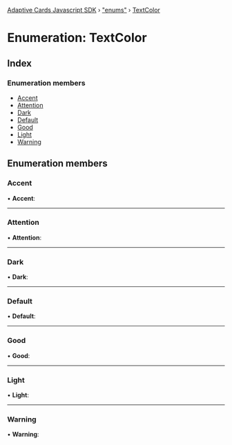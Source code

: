 [Adaptive Cards Javascript SDK](../README.md) › ["enums"](../modules/_enums_.md) › [TextColor](_enums_.textcolor.md)

# Enumeration: TextColor

## Index

### Enumeration members

* [Accent](_enums_.textcolor.md#accent)
* [Attention](_enums_.textcolor.md#attention)
* [Dark](_enums_.textcolor.md#dark)
* [Default](_enums_.textcolor.md#default)
* [Good](_enums_.textcolor.md#good)
* [Light](_enums_.textcolor.md#light)
* [Warning](_enums_.textcolor.md#warning)

## Enumeration members

###  Accent

• **Accent**:

___

###  Attention

• **Attention**:

___

###  Dark

• **Dark**:

___

###  Default

• **Default**:

___

###  Good

• **Good**:

___

###  Light

• **Light**:

___

###  Warning

• **Warning**:
